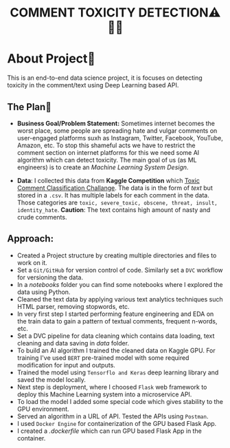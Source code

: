 <h1 align="center">COMMENT TOXICITY DETECTION⚠️💭❌</h1>

# About Project📜
This is an end-to-end data science project, it is focuses on detecting toxicity in the comment/text using Deep Learning based API.

## The Plan🤔

- **Business Goal/Problem Statement:** Sometimes internet becomes the worst place, some people are spreading hate and vulgar comments on user-engaged platforms suxh as Instagram, Twitter, Facebook, YouTube, Amazon, etc. To stop this shameful acts we have to restrict the comment section on internet platforms for this we need some AI algorithm which can detect toxicity. The main goal of us (as ML engineers) is to create an *Machine Learning System Design*.

- **Data**: I collected this data from **Kaggle Competition** which [Toxic Comment Classification Challange](https://www.kaggle.com/c/jigsaw-toxic-comment-classification-challenge). The data is in the form of *text* but stored in a `.csv`. It has multiple labels for each comment in the data. Those categories are `toxic, severe_toxic, obscene, threat, insult, identity_hate`. **Caution**: The text contains high amount of nasty and crude comments.

## Approach:
- Created a Project structure by creating multiple directories and files to work on it.
- Set a `Git/GitHub` for version control of code. Similarly set a `DVC` workflow for versioning the data.
- In a *notebooks* folder you can find some notebooks where I explored the data using Python.
- Cleaned the text data by applying various text analytics techniques such HTML parser, removing stopwords, etc.
- In very first step I started performing feature engineering and EDA on the train data to gain a pattern of textual comments, frequent n-words, etc. 
- Set a DVC pipeline for data cleaning which contains data loading, text cleaning and data saving in *data* folder.
- To build an AI algorithm I trained the cleaned data on Kaggle GPU. For training I've used `BERT` pre-trained model with some required modification for input and outputs.
- Trained the model using `Tensorflo and Keras` deep learning library and saved the model locally.
- Next step is deployment, where I choosed `Flask` web framework to deploy this Machine Learning system into a microservice API.
- To load the model I added some special code which gives stability to the GPU environment.
- Served an algorithm in a URL of API. Tested the APIs using `Postman`.
- I used `Docker Engine` for containerization of the GPU based Flask App.
- I created a *.dockerfile* which can run GPU based Flask App in the container.
